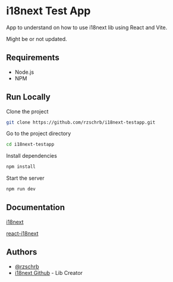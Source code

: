 # i18next Test App

App to understand on how to use i18next lib using React and Vite.

Might be or not updated.

## Requirements

 - Node.js
 - NPM

## Run Locally

Clone the project

```bash
git clone https://github.com/rzschrb/i18next-testapp.git
```

Go to the project directory

```bash
cd i18next-testapp
```

Install dependencies

```bash
npm install
```

Start the server

```bash
npm run dev
```

## Documentation

[i18next](https://www.i18next.com/)

[react-i18next](https://react.i18next.com/)

## Authors

- [@rzschrb](https://www.github.com/rzschrb)
- [i18next Github](https://github.com/i18next) - Lib Creator
